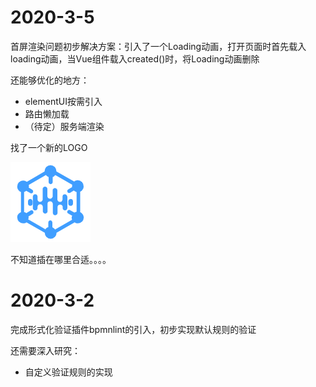 

# 2020-3-5

首屏渲染问题初步解决方案：引入了一个Loading动画，打开页面时首先载入loading动画，当Vue组件载入created()时，将Loading动画删除

还能够优化的地方：

* elementUI按需引入
* 路由懒加载
* （待定）服务端渲染

找了一个新的LOGO

![](.img/logo.png)

不知道插在哪里合适。。。。

# 2020-3-2

完成形式化验证插件bpmnlint的引入，初步实现默认规则的验证

还需要深入研究：

* 自定义验证规则的实现
